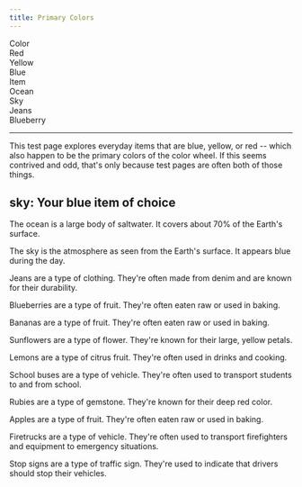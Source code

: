 ```yaml
---
title: Primary Colors
---
```

<div id="markdoc-chooser">
  <div>
    <div class="markdoc-pref__container">
      <div class="markdoc-pref__label">Color</div>
      <div class="markdoc-pref__pill" data-pref-id="color" data-option-id="red">
        Red
      </div>
      <div
        class="markdoc-pref__pill"
        data-pref-id="color"
        data-option-id="yellow"
      >
        Yellow
      </div>
      <div
        class="markdoc-pref__pill selected"
        data-pref-id="color"
        data-option-id="blue"
      >
        Blue
      </div>
    </div>
    <div class="markdoc-pref__container">
      <div class="markdoc-pref__label">Item</div>
      <div
        class="markdoc-pref__pill"
        data-pref-id="item"
        data-option-id="ocean"
      >
        Ocean
      </div>
      <div
        class="markdoc-pref__pill selected"
        data-pref-id="item"
        data-option-id="sky"
      >
        Sky
      </div>
      <div
        class="markdoc-pref__pill"
        data-pref-id="item"
        data-option-id="jeans"
      >
        Jeans
      </div>
      <div
        class="markdoc-pref__pill"
        data-pref-id="item"
        data-option-id="blueberry"
      >
        Blueberry
      </div>
    </div>
    <hr />
  </div>
</div>
<div id="markdoc-content">
  <article>
    <p>
      This test page explores everyday items that are blue, yellow, or red --
      which also happen to be the primary colors of the color wheel. If this
      seems contrived and odd, that's only because test pages are often both of
      those things.
    </p>
    <h2>sky: Your blue item of choice</h2>
    <div>
      <div class="markdoc__hidden">
        <p>
          The ocean is a large body of saltwater. It covers about 70% of the
          Earth's surface.
        </p>
      </div>
      <div>
        <p>
          The sky is the atmosphere as seen from the Earth's surface. It appears
          blue during the day.
        </p>
      </div>
      <div class="markdoc__hidden">
        <p>
          Jeans are a type of clothing. They're often made from denim and are
          known for their durability.
        </p>
      </div>
      <div class="markdoc__hidden">
        <p>
          Blueberries are a type of fruit. They're often eaten raw or used in
          baking.
        </p>
      </div>
    </div>
    <div class="markdoc__hidden">
      <div class="markdoc__hidden">
        <p>
          Bananas are a type of fruit. They're often eaten raw or used in
          baking.
        </p>
      </div>
      <div class="markdoc__hidden">
        <p>
          Sunflowers are a type of flower. They're known for their large, yellow
          petals.
        </p>
      </div>
      <div class="markdoc__hidden">
        <p>
          Lemons are a type of citrus fruit. They're often used in drinks and
          cooking.
        </p>
      </div>
      <div class="markdoc__hidden">
        <p>
          School buses are a type of vehicle. They're often used to transport
          students to and from school.
        </p>
      </div>
    </div>
    <div class="markdoc__hidden">
      <div class="markdoc__hidden">
        <p>
          Rubies are a type of gemstone. They're known for their deep red color.
        </p>
      </div>
      <div class="markdoc__hidden">
        <p>
          Apples are a type of fruit. They're often eaten raw or used in baking.
        </p>
      </div>
      <div class="markdoc__hidden">
        <p>
          Firetrucks are a type of vehicle. They're often used to transport
          firefighters and equipment to emergency situations.
        </p>
      </div>
      <div class="markdoc__hidden">
        <p>
          Stop signs are a type of traffic sign. They're used to indicate that
          drivers should stop their vehicles.
        </p>
      </div>
    </div>
  </article>
</div>
<script>
  clientRenderer.initialize({
    pagePrefsConfig: [
      {
        display_name: "Color",
        identifier: "color",
        options_source: "primary_color_options",
      },
      {
        display_name: "Item",
        identifier: "item",
        options_source: "<COLOR>_item_options",
      },
    ],
    prefOptionsConfig: {
      primary_color_options: [
        {
          display_name: "Red",
          identifier: "red",
        },
        {
          display_name: "Yellow",
          identifier: "yellow",
        },
        {
          display_name: "Blue",
          default: true,
          identifier: "blue",
        },
      ],
      red_item_options: [
        {
          display_name: "Ruby",
          identifier: "ruby",
        },
        {
          display_name: "Apple",
          default: true,
          identifier: "apple",
        },
        {
          display_name: "Firetruck",
          identifier: "firetruck",
        },
        {
          display_name: "Stop sign",
          identifier: "stop_sign",
        },
      ],
      yellow_item_options: [
        {
          display_name: "Banana",
          default: true,
          identifier: "banana",
        },
        {
          display_name: "Sunflower",
          identifier: "sunflower",
        },
        {
          display_name: "Lemon",
          identifier: "lemon",
        },
        {
          display_name: "School bus",
          identifier: "school_bus",
        },
      ],
      blue_item_options: [
        {
          display_name: "Ocean",
          identifier: "ocean",
        },
        {
          display_name: "Sky",
          default: true,
          identifier: "sky",
        },
        {
          display_name: "Jeans",
          identifier: "jeans",
        },
        {
          display_name: "Blueberry",
          identifier: "blueberry",
        },
      ],
    },
    selectedValsByPrefId: {
      color: "blue",
      item: "sky",
    },
    renderableTree: {
      $$mdtype: "Tag",
      name: "article",
      attributes: {},
      children: [
        {
          $$mdtype: "Tag",
          name: "p",
          attributes: {},
          children: [
            "This test page explores everyday items that are blue, yellow, or red -- which also happen to be the primary colors of the color wheel. If this seems contrived and odd, that's only because test pages are often both of those things.",
          ],
        },
        {
          $$mdtype: "Tag",
          name: "h2",
          attributes: {},
          children: [
            {
              $$mdtype: "Variable",
              path: ["item"],
              value: "sky",
            },
            ": Your ",
            {
              $$mdtype: "Variable",
              path: ["color"],
              value: "blue",
            },
            " item of choice",
          ],
        },
        {
          $$mdtype: "Tag",
          name: "div",
          if: {
            $$mdtype: "Function",
            name: "equals",
            value: true,
            parameters: {
              0: {
                $$mdtype: "Variable",
                path: ["color"],
                value: "blue",
              },
              1: "blue",
            },
          },
          attributes: {
            display: "true",
          },
          children: [
            {
              $$mdtype: "Tag",
              name: "div",
              if: {
                $$mdtype: "Function",
                name: "equals",
                value: false,
                parameters: {
                  0: {
                    $$mdtype: "Variable",
                    path: ["item"],
                    value: "sky",
                  },
                  1: "ocean",
                },
              },
              attributes: {
                display: "false",
              },
              children: [
                {
                  $$mdtype: "Tag",
                  name: "p",
                  attributes: {},
                  children: [
                    "The ocean is a large body of saltwater. It covers about 70% of the Earth's surface.",
                  ],
                },
              ],
            },
            {
              $$mdtype: "Tag",
              name: "div",
              if: {
                $$mdtype: "Function",
                name: "equals",
                value: true,
                parameters: {
                  0: {
                    $$mdtype: "Variable",
                    path: ["item"],
                    value: "sky",
                  },
                  1: "sky",
                },
              },
              attributes: {
                display: "true",
              },
              children: [
                {
                  $$mdtype: "Tag",
                  name: "p",
                  attributes: {},
                  children: [
                    "The sky is the atmosphere as seen from the Earth's surface. It appears blue during the day.",
                  ],
                },
              ],
            },
            {
              $$mdtype: "Tag",
              name: "div",
              if: {
                $$mdtype: "Function",
                name: "equals",
                value: false,
                parameters: {
                  0: {
                    $$mdtype: "Variable",
                    path: ["item"],
                    value: "sky",
                  },
                  1: "jeans",
                },
              },
              attributes: {
                display: "false",
              },
              children: [
                {
                  $$mdtype: "Tag",
                  name: "p",
                  attributes: {},
                  children: [
                    "Jeans are a type of clothing. They're often made from denim and are known for their durability.",
                  ],
                },
              ],
            },
            {
              $$mdtype: "Tag",
              name: "div",
              if: {
                $$mdtype: "Function",
                name: "equals",
                value: false,
                parameters: {
                  0: {
                    $$mdtype: "Variable",
                    path: ["item"],
                    value: "sky",
                  },
                  1: "blueberry",
                },
              },
              attributes: {
                display: "false",
              },
              children: [
                {
                  $$mdtype: "Tag",
                  name: "p",
                  attributes: {},
                  children: [
                    "Blueberries are a type of fruit. They're often eaten raw or used in baking.",
                  ],
                },
              ],
            },
          ],
        },
        {
          $$mdtype: "Tag",
          name: "div",
          if: {
            $$mdtype: "Function",
            name: "equals",
            value: false,
            parameters: {
              0: {
                $$mdtype: "Variable",
                path: ["color"],
                value: "blue",
              },
              1: "yellow",
            },
          },
          attributes: {
            display: "false",
          },
          children: [
            {
              $$mdtype: "Tag",
              name: "div",
              if: {
                $$mdtype: "Function",
                name: "equals",
                value: false,
                parameters: {
                  0: {
                    $$mdtype: "Variable",
                    path: ["item"],
                    value: "sky",
                  },
                  1: "banana",
                },
              },
              attributes: {
                display: "false",
              },
              children: [
                {
                  $$mdtype: "Tag",
                  name: "p",
                  attributes: {},
                  children: [
                    "Bananas are a type of fruit. They're often eaten raw or used in baking.",
                  ],
                },
              ],
            },
            {
              $$mdtype: "Tag",
              name: "div",
              if: {
                $$mdtype: "Function",
                name: "equals",
                value: false,
                parameters: {
                  0: {
                    $$mdtype: "Variable",
                    path: ["item"],
                    value: "sky",
                  },
                  1: "sunflower",
                },
              },
              attributes: {
                display: "false",
              },
              children: [
                {
                  $$mdtype: "Tag",
                  name: "p",
                  attributes: {},
                  children: [
                    "Sunflowers are a type of flower. They're known for their large, yellow petals.",
                  ],
                },
              ],
            },
            {
              $$mdtype: "Tag",
              name: "div",
              if: {
                $$mdtype: "Function",
                name: "equals",
                value: false,
                parameters: {
                  0: {
                    $$mdtype: "Variable",
                    path: ["item"],
                    value: "sky",
                  },
                  1: "lemon",
                },
              },
              attributes: {
                display: "false",
              },
              children: [
                {
                  $$mdtype: "Tag",
                  name: "p",
                  attributes: {},
                  children: [
                    "Lemons are a type of citrus fruit. They're often used in drinks and cooking.",
                  ],
                },
              ],
            },
            {
              $$mdtype: "Tag",
              name: "div",
              if: {
                $$mdtype: "Function",
                name: "equals",
                value: false,
                parameters: {
                  0: {
                    $$mdtype: "Variable",
                    path: ["item"],
                    value: "sky",
                  },
                  1: "school_bus",
                },
              },
              attributes: {
                display: "false",
              },
              children: [
                {
                  $$mdtype: "Tag",
                  name: "p",
                  attributes: {},
                  children: [
                    "School buses are a type of vehicle. They're often used to transport students to and from school.",
                  ],
                },
              ],
            },
          ],
        },
        {
          $$mdtype: "Tag",
          name: "div",
          if: {
            $$mdtype: "Function",
            name: "equals",
            value: false,
            parameters: {
              0: {
                $$mdtype: "Variable",
                path: ["color"],
                value: "blue",
              },
              1: "red",
            },
          },
          attributes: {
            display: "false",
          },
          children: [
            {
              $$mdtype: "Tag",
              name: "div",
              if: {
                $$mdtype: "Function",
                name: "equals",
                value: false,
                parameters: {
                  0: {
                    $$mdtype: "Variable",
                    path: ["item"],
                    value: "sky",
                  },
                  1: "ruby",
                },
              },
              attributes: {
                display: "false",
              },
              children: [
                {
                  $$mdtype: "Tag",
                  name: "p",
                  attributes: {},
                  children: [
                    "Rubies are a type of gemstone. They're known for their deep red color.",
                  ],
                },
              ],
            },
            {
              $$mdtype: "Tag",
              name: "div",
              if: {
                $$mdtype: "Function",
                name: "equals",
                value: false,
                parameters: {
                  0: {
                    $$mdtype: "Variable",
                    path: ["item"],
                    value: "sky",
                  },
                  1: "apple",
                },
              },
              attributes: {
                display: "false",
              },
              children: [
                {
                  $$mdtype: "Tag",
                  name: "p",
                  attributes: {},
                  children: [
                    "Apples are a type of fruit. They're often eaten raw or used in baking.",
                  ],
                },
              ],
            },
            {
              $$mdtype: "Tag",
              name: "div",
              if: {
                $$mdtype: "Function",
                name: "equals",
                value: false,
                parameters: {
                  0: {
                    $$mdtype: "Variable",
                    path: ["item"],
                    value: "sky",
                  },
                  1: "firetruck",
                },
              },
              attributes: {
                display: "false",
              },
              children: [
                {
                  $$mdtype: "Tag",
                  name: "p",
                  attributes: {},
                  children: [
                    "Firetrucks are a type of vehicle. They're often used to transport firefighters and equipment to emergency situations.",
                  ],
                },
              ],
            },
            {
              $$mdtype: "Tag",
              name: "div",
              if: {
                $$mdtype: "Function",
                name: "equals",
                value: false,
                parameters: {
                  0: {
                    $$mdtype: "Variable",
                    path: ["item"],
                    value: "sky",
                  },
                  1: "stop_sign",
                },
              },
              attributes: {
                display: "false",
              },
              children: [
                {
                  $$mdtype: "Tag",
                  name: "p",
                  attributes: {},
                  children: [
                    "Stop signs are a type of traffic sign. They're used to indicate that drivers should stop their vehicles.",
                  ],
                },
              ],
            },
          ],
        },
      ],
    },
  });
</script>
